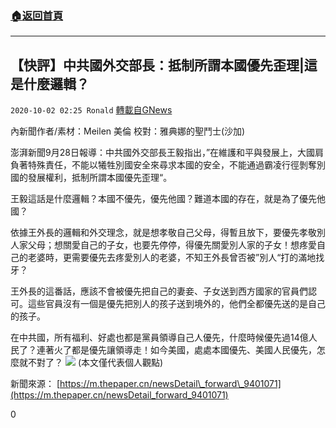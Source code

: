 ###  [:house:返回首頁](https://github.com/ourhimalayas/txt)
---

## 【快評】中共國外交部長：抵制所謂本國優先歪理|這是什麼邏輯？
`2020-10-02 02:25 Ronald` [轉載自GNews](https://gnews.org/zh-hant/396965/)

內新聞作者/素材：Meilen 美倫      校對：雅典娜的聖鬥士(沙加)

澎湃新聞9月28日報導：中共國外交部長王毅指出，”在維護和平與發展上，大國肩負著特殊責任，不能以犧牲別國安全來尋求本國的安全，不能通過霸凌行徑剝奪別國的發展權利，抵制所謂本國優先歪理“。

王毅這話是什麼邏輯？本國不優先，優先他國？難道本國的存在，就是為了優先他國？

依據王外長的邏輯和外交理念，就是想孝敬自己父母，得暫且放下，要優先孝敬別人家父母；想關愛自己的子女，也要先停停，得優先關愛別人家的子女！想疼愛自己的老婆時，更需要優先去疼愛別人的老婆，不知王外長曾否被”別人“打的滿地找牙？

王外長的這番話，應該不會被優先把自己的妻妾、子女送到西方國家的官員們認可。這些官員沒有一個是優先把別人的孩子送到境外的，他們全都優先送的是自己的孩子。

在中共國，所有福利、好處也都是黨員領導自己人優先，什麼時候優先過14億人民了？連著火了都是優先讓領導走！如今美國，處處本國優先、美國人民優先，怎麼就不對了？
![]()![](https://s3.amazonaws.com/gnews-media-offload/wp-content/uploads/2020/10/02014647/Screenshot_2020-10-02-12-03-05-205_Discord.png)
(本文僅代表個人觀點)

新聞來源： [https://m.thepaper.cn/newsDetail\_forward\_9401071](https://m.thepaper.cn/newsDetail_forward_9401071)

0
